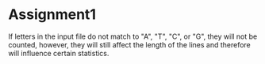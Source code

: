 # Assignment1
If letters in the input file do not match to "A", "T", "C", or "G", they will not be counted, however, they will still affect the length of the lines and therefore will influence certain statistics.
